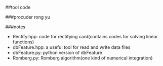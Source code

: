 ##tool code

###procuder
rong yu

###notes
- Rectify.hpp:       code for rectifying card(contains codes for solving linear functions)
- dbFeature.hpp:     a useful tool for read and write data files
- dbFeature.py:      python version of dbFeature
- Romberg.py:		 Romberg algorithm(one kind of numerical integration)

